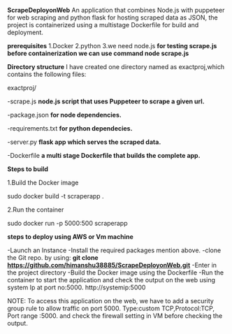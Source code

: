 **ScrapeDeployonWeb**
An application that combines Node.js with puppeteer for web scraping and python flask for hosting scraped data as JSON, the project is containerized using a multistage Dockerfile for build and deployment.

**prerequisites**
1.Docker
2.python
3.we need node.js 
**for testing scrape.js before containerization we can use command node scrape.js** 

**Directory structure**
I have created one directory named as exactproj,which contains the following files:

exactproj/ 

-scrape.js   **node.js script that uses Puppeteer to scrape a given url.**

-package.json **for node dependencies.**

-requirements.txt **for python dependecies.**

-server.py **flask app which serves the scraped data.**

-Dockerfile **a multi stage Dockerfile that builds the complete app.**

**Steps to build**

1.Build the Docker image

sudo docker build -t scraperapp . 

2.Run the container

sudo docker run -p 5000:500 scraperapp

**steps to deploy using AWS or Vm machine**

-Launch an Instance 
-Install the required packages mention above.
-clone the Git repo. by using: 
**git clone https://github.com/himanshu38885/ScrapeDeployonWeb.git**
-Enter in the project directory 
-Build the Docker image using the Dockerfile
-Run the container to start the application and check the output on the web using system Ip at port no:5000.
http://systemip:5000

NOTE: To access this application on the web, we have to add a security group rule to allow traffic on port 5000.
Type:custom TCP,Protocol:TCP, Port range :5000. and check the firewall setting in VM before checking the output.
